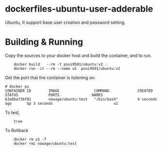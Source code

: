 # dockerfiles-ubuntu-user-adderable
Ubuntu, It support base user creation and password setting.

# Building & Running

Copy the sources to your docker host and build the container, and to run.
```
	docker build   --rm -t poui9501/ubuntu:v2 .
	docker run -it --rm --name u1  poui9501/ubuntu:v2
```
Get the port that the container is listening on:

```
# docker ps
CONTAINER ID        IMAGE                COMMAND             CREATED             STATUS              PORTS               NAMES
63a0ba73bf81        nowage/ubuntu:test   "/bin/bash"         4 seconds ago       Up 3 seconds                            u1
```

To test,
```
	tree
```
To Rollback
```
    docker rm u1 -f 
    docker rmi nowage/ubuntu:test
```
